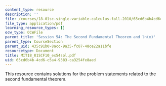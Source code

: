 ```yaml
---
content_type: resource
description: ''
file: /courses/18-01sc-single-variable-calculus-fall-2010/65cd6b4b4cd6c5a49383ca3254fe8aed_MIT18_01SCF10_ex54sol.pdf
file_type: application/pdf
learning_resource_types: []
ocw_type: OCWFile
parent_title: 'Session 54: The Second Fundamental Theorem and ln(x)'
parent_type: CourseSection
parent_uid: 435c91b0-8acc-9a35-fc07-48ce22a11bfe
resourcetype: Document
title: MIT18_01SCF10_ex54sol.pdf
uid: 65cd6b4b-4cd6-c5a4-9383-ca3254fe8aed
---
```

This resource contains solutions for the problem statements related to the second fundamental theorem.

